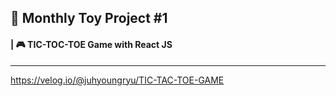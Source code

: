 ## 📅 Monthly Toy Project #1 
#### | 🎮 TIC-TOC-TOE Game with React JS
---
https://velog.io/@juhyoungryu/TIC-TAC-TOE-GAME
